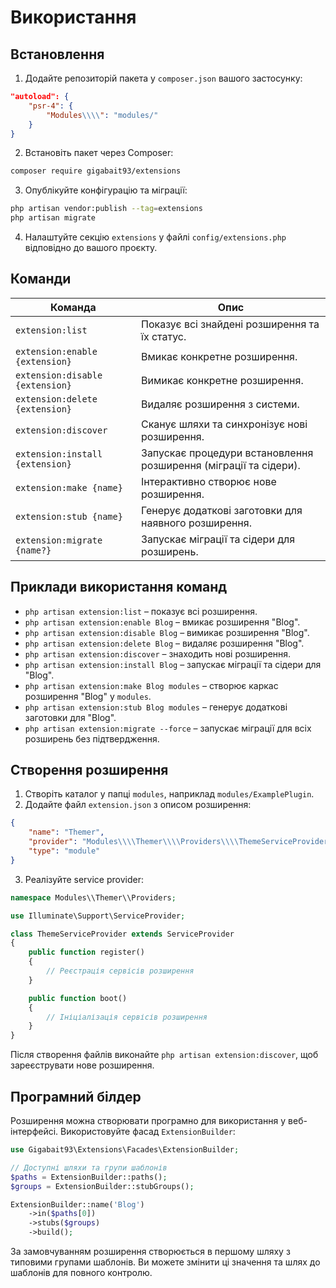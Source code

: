 # Використання

## Встановлення

1. Додайте репозиторій пакета у `composer.json` вашого застосунку:

```json
"autoload": {
    "psr-4": {
        "Modules\\\\": "modules/"
    }
}
```

2. Встановіть пакет через Composer:

```bash
composer require gigabait93/extensions
```

3. Опублікуйте конфігурацію та міграції:

```bash
php artisan vendor:publish --tag=extensions
php artisan migrate
```

4. Налаштуйте секцію `extensions` у файлі `config/extensions.php` відповідно до вашого проєкту.

## Команди

| Команда | Опис |
|---------|------|
| `extension:list` | Показує всі знайдені розширення та їх статус. |
| `extension:enable {extension}` | Вмикає конкретне розширення. |
| `extension:disable {extension}` | Вимикає конкретне розширення. |
| `extension:delete {extension}` | Видаляє розширення з системи. |
| `extension:discover` | Сканує шляхи та синхронізує нові розширення. |
| `extension:install {extension}` | Запускає процедури встановлення розширення (міграції та сідери). |
| `extension:make {name}` | Інтерактивно створює нове розширення. |
| `extension:stub {name}` | Генерує додаткові заготовки для наявного розширення. |
| `extension:migrate {name?}` | Запускає міграції та сідери для розширень. |

## Приклади використання команд

- `php artisan extension:list` – показує всі розширення.
- `php artisan extension:enable Blog` – вмикає розширення "Blog".
- `php artisan extension:disable Blog` – вимикає розширення "Blog".
- `php artisan extension:delete Blog` – видаляє розширення "Blog".
- `php artisan extension:discover` – знаходить нові розширення.
- `php artisan extension:install Blog` – запускає міграції та сідери для "Blog".
- `php artisan extension:make Blog modules` – створює каркас розширення "Blog" у `modules`.
- `php artisan extension:stub Blog modules` – генерує додаткові заготовки для "Blog".
- `php artisan extension:migrate --force` – запускає міграції для всіх розширень без підтвердження.

## Створення розширення

1. Створіть каталог у папці `modules`, наприклад `modules/ExamplePlugin`.
2. Додайте файл `extension.json` з описом розширення:

```json
{
    "name": "Themer",
    "provider": "Modules\\\\Themer\\\\Providers\\\\ThemeServiceProvider",
    "type": "module"
}
```

3. Реалізуйте service provider:

```php
namespace Modules\\Themer\\Providers;

use Illuminate\Support\ServiceProvider;

class ThemeServiceProvider extends ServiceProvider
{
    public function register()
    {
        // Реєстрація сервісів розширення
    }

    public function boot()
    {
        // Ініціалізація сервісів розширення
    }
}
```

Після створення файлів виконайте `php artisan extension:discover`, щоб зареєструвати нове розширення.

## Програмний білдер

Розширення можна створювати програмно для використання у веб-інтерфейсі.
Використовуйте фасад `ExtensionBuilder`:

```php
use Gigabait93\Extensions\Facades\ExtensionBuilder;

// Доступні шляхи та групи шаблонів
$paths = ExtensionBuilder::paths();
$groups = ExtensionBuilder::stubGroups();

ExtensionBuilder::name('Blog')
    ->in($paths[0])
    ->stubs($groups)
    ->build();
```

За замовчуванням розширення створюється в першому шляху з типовими групами
шаблонів. Ви можете змінити ці значення та шлях до шаблонів для повного
контролю.

